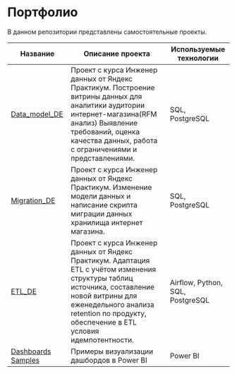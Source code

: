 # Портфолио

В данном репозитории представлены самостоятельные проекты. 

| Название | Описание проекта | Используемые технологии |
| --- | --- | --- |
| [Data_model_DE](https://github.com/IgorGoltsov/portfolio/tree/main/Data_model) | Проект с курса Инженер данных от Яндекс Практикум. Построение витрины данных для аналитики аудитории интернет-магазина(RFM анализ) Выявление требований, оценка качества данных, работа с ограничениями и представлениями.    | SQL, PostgreSQL |
| [Migration_DE](https://github.com/IgorGoltsov/portfolio/tree/main/Migration) | Проект с курса Инженер данных от Яндекс Практикум. Изменение модели данных и написание скрипта миграции данных хранилища интернет магазина.  | SQL, PostgreSQL |
|[ETL_DE](https://github.com/IgorGoltsov/portfolio/tree/main/ETL) | Проект с курса Инженер данных от Яндекс Практикум. Адаптация ETL с учётом изменения структуры таблиц источника, составление новой витрины для еженедельного анализа retention по продукту, обеспечение в ETL условия идемпотентности. | Airflow, Python, SQL, PostgreSQL | 
| [Dashboards Samples](https://github.com/IgorGoltsov/portfolio/tree/main/Dashboard%20samples) | Примеры визуализации дашбордов в Power BI | Power BI |
